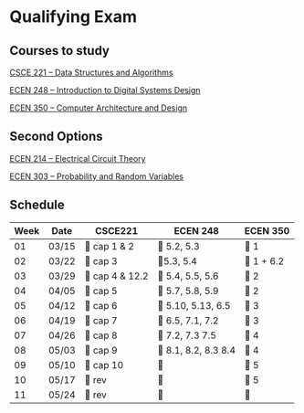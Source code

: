 # Qualifying Exam

## Courses to study

[CSCE 221 – Data Structures and Algorithms](./CSCE_221/index.md)

[ECEN 248 – Introduction to Digital Systems Design](./ECEN_248/index.md)

[ECEN 350 – Computer Architecture and Design](./ECEN_350/index.md)

## Second Options

[ECEN 214 – Electrical Circuit Theory](./ECEN_214/index.md)

[ECEN 303 – Probability and Random Variables](./ECEN_303/index.md)

## Schedule

| Week | Date |CSCE221 | ECEN 248 | ECEN 350|
|------|------|--------|----------|---------|
|01    |03/15 | :black_square_button: cap 1 & 2 | :black_square_button: 5.2, 5.3| :black_square_button: 1 | 
|02    |03/22 | :black_square_button: cap 3| :black_square_button:5.3, 5.4 | :black_square_button: 1 + 6.2 | 
|03    |03/29 | :black_square_button: cap 4 & 12.2| :black_square_button: 5.4, 5.5, 5.6 | :black_square_button: 2 | 
|04    |04/05 | :black_square_button: cap 5 | :black_square_button: 5.7, 5.8, 5.9 | :black_square_button: 2 | 
|05    |04/12 | :black_square_button: cap 6 | :black_square_button: 5.10, 5.13, 6.5 | :black_square_button: 3  | 
|06    |04/19 | :black_square_button: cap 7 | :black_square_button: 6.5, 7.1, 7.2 | :black_square_button: 3 | 
|07    |04/26 | :black_square_button: cap 8 | :black_square_button: 7.2, 7.3 7.5 | :black_square_button: 4 | 
|08    |05/03 | :black_square_button: cap 9 | :black_square_button: 8.1, 8.2, 8.3 8.4 | :black_square_button: 4 | 
|09    |05/10 | :black_square_button: cap 10 | :black_square_button: | :black_square_button: 5 | 
|10    |05/17 | :black_square_button: rev  | :black_square_button: | :black_square_button: 5| 
|11    |05/24 | :black_square_button: rev  | :black_square_button: | :black_square_button: | 
